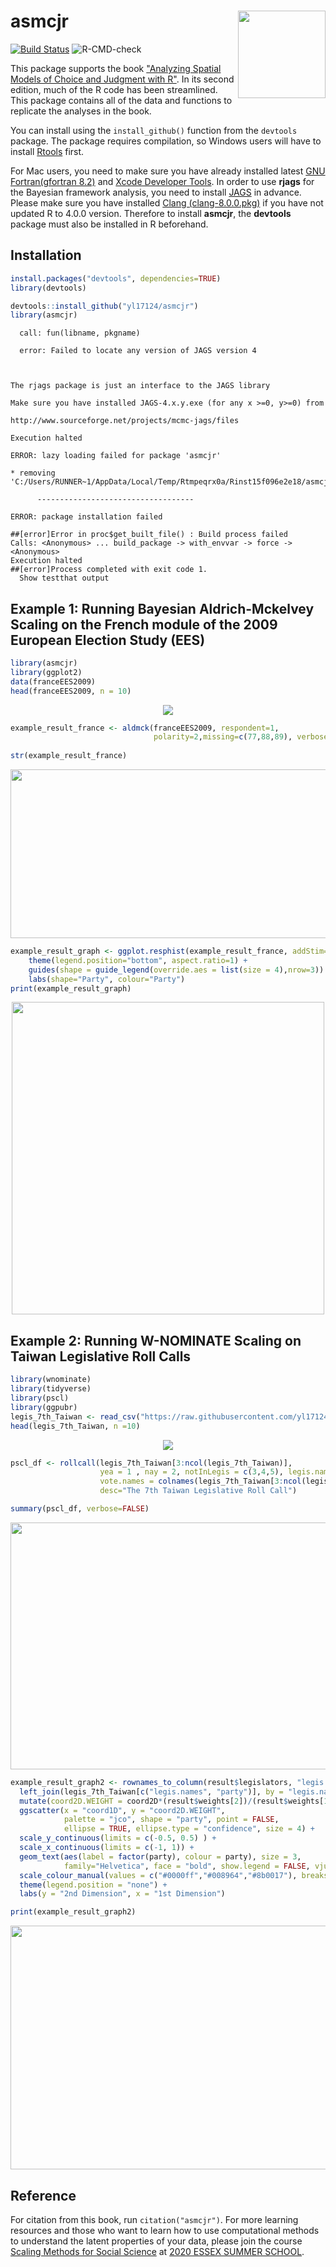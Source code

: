 
# asmcjr <img src="https://quantoid.net/files/images/booksticker.png" width="140" align="right" /> <br /> 

[![Build Status](https://travis-ci.com/yl17124/asmcjr.svg?branch=master)](https://travis-ci.com/yl17124/asmcjr)
![R-CMD-check](https://github.com/yl17124/asmcjr/workflows/R-CMD-check/badge.svg?event=create)


This package supports the book ["Analyzing Spatial Models of Choice and Judgment with R"](https://www.crcpress.com/Analyzing-Spatial-Models-of-Choice-and-Judgment-with-R/Armstrong-II-Bakker-Carroll-Hare-Poole-Rosenthal/p/book/9781466517158).  In its second edition, much of the R code has been streamlined. This package contains all of the data and functions to replicate the analyses in the book. 

You can install using the `install_github()` function from the `devtools` package.  The package requires compilation, so Windows users will have to install [Rtools](https://cran.r-project.org/bin/windows/Rtools/) first.  

For Mac users, you need to  make sure you have already installed latest [GNU Fortran(gfortran 8.2)](https://github.com/fxcoudert/gfortran-for-macOS/releases) and [Xcode Developer Tools](https://developer.apple.com/support/xcode/). In order to use __rjags__ for the Bayesian framework analysis, you need to install [JAGS](https://sourceforge.net/projects/mcmc-jags/files/JAGS/) in advance. Please make sure you have installed [Clang (clang-8.0.0.pkg)](https://cran.r-project.org/bin/macosx/tools/) if you have not updated R to 4.0.0 version. Therefore to install __asmcjr__, the __devtools__ package must also be installed in R beforehand. 

## Installation 
```r
install.packages("devtools", dependencies=TRUE)
library(devtools)

devtools::install_github("yl17124/asmcjr")
library(asmcjr)
```
```
  call: fun(libname, pkgname)

  error: Failed to locate any version of JAGS version 4



The rjags package is just an interface to the JAGS library

Make sure you have installed JAGS-4.x.y.exe (for any x >=0, y>=0) from

http://www.sourceforge.net/projects/mcmc-jags/files

Execution halted

ERROR: lazy loading failed for package 'asmcjr'

* removing 'C:/Users/RUNNER~1/AppData/Local/Temp/Rtmpeqrx0a/Rinst15f096e2e18/asmcjr'

      -----------------------------------

ERROR: package installation failed

##[error]Error in proc$get_built_file() : Build process failed
Calls: <Anonymous> ... build_package -> with_envvar -> force -> <Anonymous>
Execution halted
##[error]Process completed with exit code 1.
  Show testthat output
```


## Example 1: Running Bayesian Aldrich-Mckelvey Scaling on the French module of the 2009 European Election Study (EES)
```r
library(asmcjr)
library(ggplot2)
data(franceEES2009)
head(franceEES2009, n = 10)
```

<p align="center">
  <img src="https://github.com/yl17124/figures/blob/master/first_example_df1.png">
</p>

```r
example_result_france <- aldmck(franceEES2009, respondent=1, 
                                polarity=2,missing=c(77,88,89), verbose=FALSE)
                                
str(example_result_france)                        
```
<p align="left">
  <img width="650" height="270" src="https://github.com/yl17124/figures/blob/master/first_example_df2.png">
</p>

```r
example_result_graph <- ggplot.resphist(example_result_france, addStim=TRUE, weights="negative", xlab = "Left-Right") +
    theme(legend.position="bottom", aspect.ratio=1) +
    guides(shape = guide_legend(override.aes = list(size = 4),nrow=3)) +
    labs(shape="Party", colour="Party")
print(example_result_graph)
```

<p align="center">
  <img width="500" height="500" src="https://github.com/yl17124/figures/blob/master/first_example_plot.png">
</p>


## Example 2: Running W-NOMINATE Scaling on Taiwan Legislative Roll Calls 
```r
library(wnominate)
library(tidyverse)
library(pscl)
library(ggpubr)
legis_7th_Taiwan <- read_csv("https://raw.githubusercontent.com/yl17124/figures/master/legis_7th_Taiwan.csv")
head(legis_7th_Taiwan, n =10)
```

<p align="center">
  <img src="https://github.com/yl17124/figures/blob/master/second_example_df1.png">
</p>

```r
pscl_df <- rollcall(legis_7th_Taiwan[3:ncol(legis_7th_Taiwan)],
                    yea = 1 , nay = 2, notInLegis = c(3,4,5), legis.names = legis_7th_Taiwan$legis.names,
                    vote.names = colnames(legis_7th_Taiwan[3:ncol(legis_7th_Taiwan)]),
                    desc="The 7th Taiwan Legislative Roll Call")

summary(pscl_df, verbose=FALSE)      
```

<p align="left">
  <img width="520" height="395"  src="https://github.com/yl17124/figures/blob/master/second_example_pscl.png">
</p>


```r
example_result_graph2 <- rownames_to_column(result$legislators, "legis.names") %>%
  left_join(legis_7th_Taiwan[c("legis.names", "party")], by = "legis.names") %>%
  mutate(coord2D.WEIGHT = coord2D*(result$weights[2])/(result$weights[1])) %>%
  ggscatter(x = "coord1D", y = "coord2D.WEIGHT",
            palette = "jco", shape = "party", point = FALSE,
            ellipse = TRUE, ellipse.type = "confidence", size = 4) +
  scale_y_continuous(limits = c(-0.5, 0.5) ) +
  scale_x_continuous(limits = c(-1, 1)) +
  geom_text(aes(label = factor(party), colour = party), size = 3,
            family="Helvetica", face = "bold", show.legend = FALSE, vjust = -0.5) +
  scale_colour_manual(values = c("#0000ff","#008964","#8b0017"), breaks = c("K", "D","N"))  +
  theme(legend.position = "none") +
  labs(y = "2nd Dimension", x = "1st Dimension") 

print(example_result_graph2)
```

<p align="center">
  <img width="540" height="390" src="https://github.com/yl17124/figures/blob/master/first_example_plot2.png">
</p>


## Reference
For citation from this book, run `citation("asmcjr")`. For more learning resources and those who want to learn how to use computational methods to understand the latent properties of your data, please join the course [Scaling Methods for Social Science](https://essexsummerschool.com/summer-school-facts/courses/2020-course-list/3l-ideal-point-estimation-item-response-theory-and-scaling-methods/) at [2020 ESSEX SUMMER SCHOOL](https://essexsummerschool.com/). 
